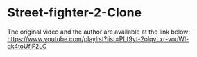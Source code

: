 # Street-fighter-2-Clone

The original video and the author are available at the link below:
https://www.youtube.com/playlist?list=PLf9yt-2olqyLxr-vouWl-qk4toUfjF2LC

